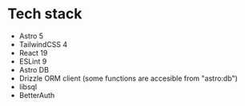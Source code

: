 # Tech stack

- Astro 5
- TailwindCSS 4
- React 19
- ESLint 9
- Astro DB
- Drizzle ORM client (some functions are accesible from "astro:db")
- libsql
- BetterAuth
